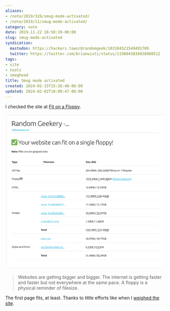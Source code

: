 ```yaml
---
aliases:
- /note/2019/326/smug-mode-activated/
- /note/2019/11/smug-mode-activated/
category: note
date: 2019-11-22 16:50:39-08:00
slug: smug-mode-activated
syndication:
  mastodon: https://hackers.town/@randomgeek/103184521549491709
  twitter: https://twitter.com/brianwisti/status/1198043836838080512
tags:
- site
- tools
- smeghead
title: Smug mode activated
created: 2024-01-15T15:26:40-08:00
updated: 2024-02-02T10:00:47-08:00
---
```


I checked the site at [Fit on a Floppy](https://fitonafloppy.website).

![attachments/img/2019/cover-2019-11-22.png](../../../attachments/img/2019/cover-2019-11-22.png)

 > 
 > Websites are getting bigger and bigger. The internet is getting faster and faster but not everywhere at the same pace. A floppy is a physical reminder of filesize.

The first page fits, at least. Thanks to little efforts like when I [weighed the site](../06/weighing-files-with-python.md).
